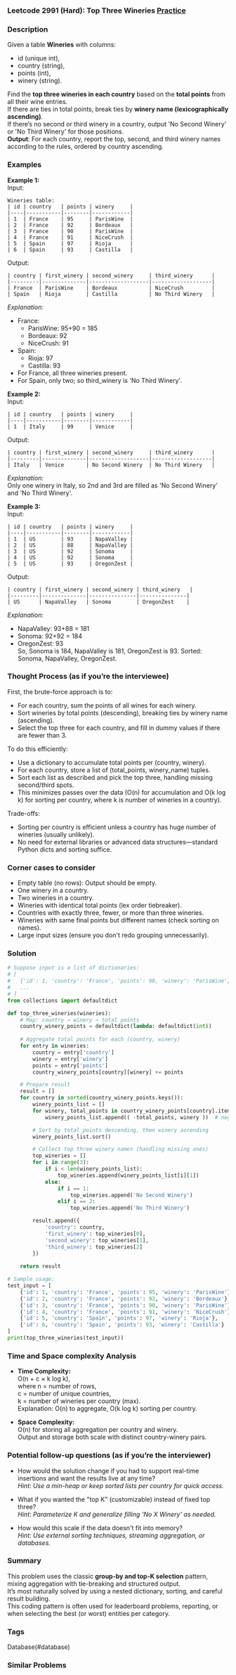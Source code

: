 ### Leetcode 2991 (Hard): Top Three Wineries  [Practice](https://leetcode.com/problems/top-three-wineries)

### Description  
Given a table **Wineries** with columns:  
- id (unique int),  
- country (string),  
- points (int),  
- winery (string).  

Find the **top three wineries in each country** based on the **total points** from all their wine entries.  
If there are ties in total points, break ties by **winery name (lexicographically ascending)**.  
If there’s no second or third winery in a country, output 'No Second Winery' or 'No Third Winery' for those positions.  
**Output**: For each country, report the top, second, and third winery names according to the rules, ordered by country ascending.

### Examples  

**Example 1:**  
Input:
```
Wineries table:
| id | country   | points | winery     |
|----|-----------|--------|------------|
| 1  | France    | 95     | ParisWine  |
| 2  | France    | 92     | Bordeaux   |
| 3  | France    | 90     | ParisWine  |
| 4  | France    | 91     | NiceCrush  |
| 5  | Spain     | 97     | Rioja      |
| 6  | Spain     | 93     | Castilla   |
```
Output:
```
| country | first_winery | second_winery     | third_winery      |
|---------|--------------|-------------------|-------------------|
| France  | ParisWine    | Bordeaux          | NiceCrush         |
| Spain   | Rioja        | Castilla          | No Third Winery   |
```
*Explanation:*  
- France:  
  - ParisWine: 95+90 = 185  
  - Bordeaux: 92  
  - NiceCrush: 91  
- Spain:  
  - Rioja: 97  
  - Castilla: 93  
- For France, all three wineries present.  
- For Spain, only two; so third_winery is 'No Third Winery'.

**Example 2:**  
Input:
```
| id | country   | points | winery     |
|----|-----------|--------|------------|
| 1  | Italy     | 99     | Venice     |
```
Output:
```
| country | first_winery | second_winery     | third_winery      |
|---------|--------------|-------------------|-------------------|
| Italy   | Venice       | No Second Winery  | No Third Winery   |
```
*Explanation:*  
Only one winery in Italy, so 2nd and 3rd are filled as 'No Second Winery' and 'No Third Winery'.

**Example 3:**  
Input:
```
| id | country   | points | winery     |
|----|-----------|--------|------------|
| 1  | US        | 93     | NapaValley |
| 2  | US        | 88     | NapaValley |
| 3  | US        | 92     | Sonoma     |
| 4  | US        | 92     | Sonoma     |
| 5  | US        | 93     | OregonZest |
```
Output:
```
| country | first_winery | second_winery | third_winery   |
|---------|--------------|---------------|---------------|
| US      | NapaValley   | Sonoma        | OregonZest    |
```
*Explanation:*  
- NapaValley: 93+88 = 181  
- Sonoma: 92+92 = 184  
- OregonZest: 93  
So, Sonoma is 184, NapaValley is 181, OregonZest is 93. Sorted: Sonoma, NapaValley, OregonZest.

### Thought Process (as if you’re the interviewee)  
First, the brute-force approach is to:
- For each country, sum the points of all wines for each winery.
- Sort wineries by total points (descending), breaking ties by winery name (ascending).
- Select the top three for each country, and fill in dummy values if there are fewer than 3.

To do this efficiently:
- Use a dictionary to accumulate total points per (country, winery).
- For each country, store a list of (total_points, winery_name) tuples.
- Sort each list as described and pick the top three, handling missing second/third spots.
- This minimizes passes over the data (O(n) for accumulation and O(k log k) for sorting per country, where k is number of wineries in a country).

Trade-offs:  
- Sorting per country is efficient unless a country has huge number of wineries (usually unlikely).
- No need for external libraries or advanced data structures—standard Python dicts and sorting suffice.

### Corner cases to consider  
- Empty table (no rows): Output should be empty.
- One winery in a country.
- Two wineries in a country.
- Wineries with identical total points (lex order tiebreaker).
- Countries with exactly three, fewer, or more than three wineries.
- Wineries with same final points but different names (check sorting on names).
- Large input sizes (ensure you don't redo grouping unnecessarily).

### Solution

```python
# Suppose input is a list of dictionaries:
# [
#   {'id': 1, 'country': 'France', 'points': 90, 'winery': 'ParisWine'},
#   ...
# ]
from collections import defaultdict

def top_three_wineries(wineries):
    # Map: country → winery → total points
    country_winery_points = defaultdict(lambda: defaultdict(int))
    
    # Aggregate total points for each (country, winery)
    for entry in wineries:
        country = entry['country']
        winery = entry['winery']
        points = entry['points']
        country_winery_points[country][winery] += points

    # Prepare result
    result = []
    for country in sorted(country_winery_points.keys()):
        winery_points_list = []
        for winery, total_points in country_winery_points[country].items():
            winery_points_list.append(( -total_points, winery ))  # negative for descending sort

        # Sort by total_points descending, then winery ascending
        winery_points_list.sort()

        # Collect top three winery names (handling missing ones)
        top_wineries = []
        for i in range(3):
            if i < len(winery_points_list):
                top_wineries.append(winery_points_list[i][1])
            else:
                if i == 1:
                    top_wineries.append('No Second Winery')
                elif i == 2:
                    top_wineries.append('No Third Winery')

        result.append({
            'country': country,
            'first_winery': top_wineries[0],
            'second_winery': top_wineries[1],
            'third_winery': top_wineries[2]
        })
    
    return result

# Sample usage:
test_input = [
    {'id': 1, 'country': 'France', 'points': 95, 'winery': 'ParisWine'},
    {'id': 2, 'country': 'France', 'points': 92, 'winery': 'Bordeaux'},
    {'id': 3, 'country': 'France', 'points': 90, 'winery': 'ParisWine'},
    {'id': 4, 'country': 'France', 'points': 91, 'winery': 'NiceCrush'},
    {'id': 5, 'country': 'Spain', 'points': 97, 'winery': 'Rioja'},
    {'id': 6, 'country': 'Spain', 'points': 93, 'winery': 'Castilla'}
]
print(top_three_wineries(test_input))
```

### Time and Space complexity Analysis  

- **Time Complexity:**  
  O(n + c × k log k),  
  where n = number of rows,  
  c = number of unique countries,  
  k = number of wineries per country (max).  
  Explanation: O(n) to aggregate, O(k log k) sorting per country.

- **Space Complexity:**  
  O(n) for storing all aggregation per country and winery.  
  Output and storage both scale with distinct country-winery pairs.

### Potential follow-up questions (as if you’re the interviewer)  

- How would the solution change if you had to support real-time insertions and want the results live at any time?  
  *Hint: Use a min-heap or keep sorted lists per country for quick access.*

- What if you wanted the "top K" (customizable) instead of fixed top three?  
  *Hint: Parameterize K and generalize filling 'No X Winery' as needed.*

- How would this scale if the data doesn't fit into memory?  
  *Hint: Use external sorting techniques, streaming aggregation, or databases.*

### Summary
This problem uses the classic **group-by and top-K selection** pattern, mixing aggregation with tie-breaking and structured output.  
It’s most naturally solved by using a nested dictionary, sorting, and careful result building.  
This coding pattern is often used for leaderboard problems, reporting, or when selecting the best (or worst) entities per category.

### Tags
Database(#database)

### Similar Problems
